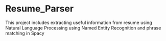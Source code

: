 # Resume_Parser
This project includes extracting useful information from resume using Natural Language Processing using Named Entity Recognition and phrase matching in Spacy
